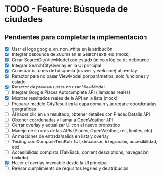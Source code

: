 # TODO - Feature: Búsqueda de ciudades

## Pendientes para completar la implementación

- [x] Usar el logo google_on_non_white en la atribución
- [x] Integrar debounce de 200ms en el SearchTextField (mock)
- [x] Crear SearchCityViewModel con estado único y lógica de debounce
- [x] Integrar SearchCityOverlay en la UI principal
- [x] Conectar botones de búsqueda (drawer y welcome) al overlay
- [x] Refactor para no pasar ViewModel por parámetros, solo funciones y estado
- [x] Refactor de previews para no usar ViewModel
- [ ] Integrar Google Places Autocomplete API (llamadas reales)
- [x] Mostrar resultados reales de la API en la lista (mock)
- [ ] Preparar modelo CityResult en la capa domain y agregarle coordenadas geográficas
- [ ] Al hacer clic en un resultado, obtener detalles con Places Details API
- [ ] Obtener coordenadas y llamar a OpenWeather API
- [ ] Cerrar overlay y actualizar UI con el nuevo pronóstico
- [ ] Manejo de errores de las APIs (Places, OpenWeather, red, límites, etc)
- [ ] Animaciones de entrada/salida en lista y overlay
- [ ] Testing con ComposeTestRule (UI, debounce, integración, accesibilidad, etc)
- [ ] Accesibilidad completa (TalkBack, content descriptions, navegación teclado)
- [x] Hacer el overlay invocable desde la UI principal
- [ ] Revisar cumplimiento de requisitos legales y de atribución 
